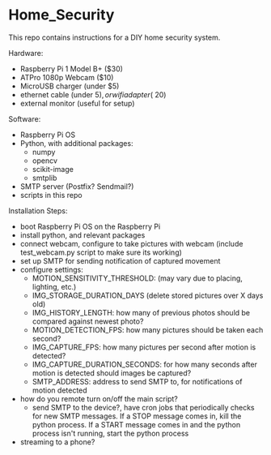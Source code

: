 # Home_Security

This repo contains instructions for a DIY home security system.

Hardware:
- Raspberry Pi 1 Model B+ ($30)
- ATPro 1080p Webcam ($10)
- MicroUSB charger (under $5)
- ethernet cable (under $5), or wifi adapter (~$20)
- external monitor (useful for setup)

Software:
- Raspberry Pi OS
- Python, with additional packages:
    - numpy
    - opencv
    - scikit-image
    - smtplib
- SMTP server (Postfix? Sendmail?)
- scripts in this repo

Installation Steps:
- boot Raspberry Pi OS on the Raspberry Pi
- install python, and relevant packages
- connect webcam, configure to take pictures with webcam (include test_webcam.py script to make sure its working)
- set up SMTP for sending notification of captured movement
- configure settings: 
    - MOTION_SENSITIVITY_THRESHOLD: (may vary due to placing, lighting, etc.)
    - IMG_STORAGE_DURATION_DAYS (delete stored pictures over X days old)
    - IMG_HISTORY_LENGTH: how many of previous photos should be compared against newest photo?
    - MOTION_DETECTION_FPS: how many pictures should be taken each second?
    - IMG_CAPTURE_FPS: how many pictures per second after motion is detected?
    - IMG_CAPTURE_DURATION_SECONDS: for how many seconds after motion is detected should images be captured?
    - SMTP_ADDRESS: address to send SMTP to, for notifications of motion detected
- how do you remote turn on/off the main script?
    - send SMTP to the device?, have cron jobs that periodically checks for new SMTP messages. If a STOP message comes in, kill the python process. If a START message comes in and the python process isn't running, start the python process
- streaming to a phone?